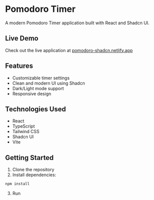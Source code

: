# Pomodoro Timer

A modern Pomodoro Timer application built with React and Shadcn UI.

## Live Demo

Check out the live application at [pomodoro-shadcn.netlify.app](https://pomodoro-shadcn.netlify.app)

## Features

- Customizable timer settings
- Clean and modern UI using Shadcn
- Dark/Light mode support
- Responsive design

## Technologies Used

- React
- TypeScript
- Tailwind CSS
- Shadcn UI
- Vite

## Getting Started

1. Clone the repository
2. Install dependencies:
```bash
npm install
```
3. Run